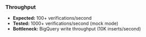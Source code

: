 ### Throughput

- **Expected:** 100+ verifications/second
- **Tested:** 1000+ verifications/second (mock mode)
- **Bottleneck:** BigQuery write throughput (10K inserts/second)
